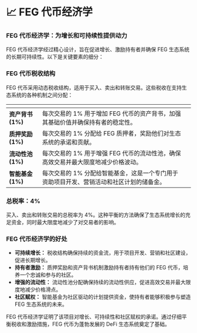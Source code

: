 # 📈 FEG 代币经济学

### **FEG 代币经济学：为增长和可持续性提供动力**

FEG 代币经济学经过精心设计，旨在促进增长、激励持有者并确保 FEG 生态系统的长期可持续性。以下是关键要素的细分：

### **FEG 代币税收结构**

FEG 代币采用动态税收结构，适用于买入、卖出和转账交易。这些税收在支持生态系统的各种机制之间分配：

<table data-view="cards"><thead><tr><th></th><th></th><th data-hidden></th></tr></thead><tbody><tr><td><strong>资产背书 (1%)</strong></td><td>每次交易的 1% 用于增加 FEG 代币的资产背书，加强其基础价值并确保持有者的稳定性。</td><td></td></tr><tr><td><strong>质押奖励 (1%)</strong></td><td>每次交易的 1% 分配给 FEG 质押者，奖励他们对生态系统的承诺和贡献。</td><td></td></tr><tr><td><strong>流动性池 (1%)</strong></td><td>每次交易的 1% 用于增强 FEG 代币的流动性池，确保高效交易并最大限度地减少价格波动。</td><td></td></tr><tr><td><strong>智能基金 (1%)</strong></td><td>每次交易的 1% 分配给智能基金，这是一个专门用于资助项目开发、营销活动和社区计划的储备金。</td><td></td></tr></tbody></table>

### **总税率：4%**

买入、卖出和转账交易的总税率为 4%。这种平衡的方法确保了生态系统增长的充足资金，同时最大限度地减少了对交易者的影响。

### **FEG 代币经济学的好处**

* **可持续增长：** 税收结构确保持续的资金流，用于项目开发、营销和社区建设，促进长期增长。
* **持有者激励：** 质押奖励和资产背书机制激励持有者持有他们的 FEG 代币，培养一个忠诚和参与的社区。
* **增强的流动性：** 流动性池分配确保持续的流动性供应，促进高效交易并最大限度地减少价格滑点。
* **社区赋权：** 智能基金为社区驱动的计划提供资金，使持有者能够积极参与塑造 FEG 生态系统的未来。

FEG 代币经济学证明了该项目对增长、可持续性和社区赋权的承诺。通过仔细平衡税收和激励措施，FEG 代币为蓬勃发展的 DeFi 生态系统奠定了基础。
